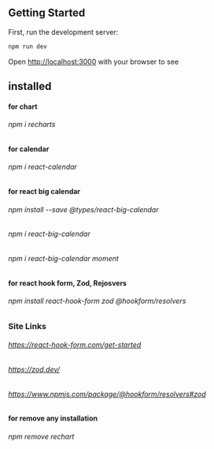 ## Getting Started

First, run the development server:

```bash
npm run dev

```

Open [http://localhost:3000](http://localhost:3000) with your browser to see 


## installed 
#### for chart 
###### npm i recharts

#### for calendar
###### npm i react-calendar 

#### for react big calendar
###### npm install --save @types/react-big-calendar
###### npm i react-big-calendar
###### npm i react-big-calendar moment

#### for react hook form, Zod, Rejosvers
###### npm install react-hook-form zod @hookform/resolvers

### Site Links
###### https://react-hook-form.com/get-started
###### https://zod.dev/
###### https://www.npmjs.com/package/@hookform/resolvers#zod

#### for remove any installation
###### npm remove rechart